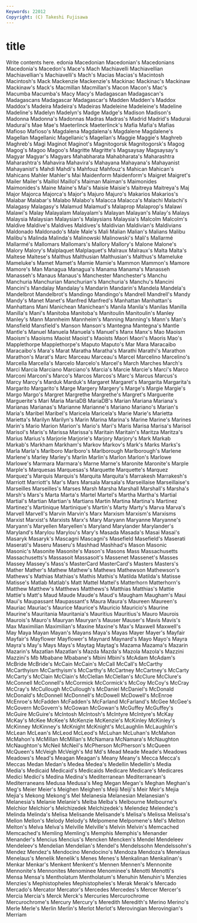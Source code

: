 ```yaml
---
Keywords: 22012 
Copyright: (C) Takeshi Fujisawa
---
```


# title

Write contents here.
edonia Macedonian Macedonian's Macedonians Macedonia's Macedon's Mace's
Mach Machiavelli Machiavellian Machiavellian's Machiavelli's Mach's Macias Macias's Macintosh Macintosh's
Mack Mackenzie Mackenzie's Mackinac Mackinac's Mackinaw Mackinaw's Mack's Macmillan Macmillan's
Macon Macon's Mac's Macumba Macumba's Macy Macy's Madagascan Madagascan's Madagascans
Madagascar Madagascar's Madden Madden's Maddox Maddox's Madeira Madeira's Madeiras Madeleine
Madeleine's Madeline Madeline's Madelyn Madelyn's Madge Madge's Madison Madison's Madonna
Madonna's Madonnas Madras Madras's Madrid Madrid's Madurai Madurai's Mae Mae's
Maeterlinck Maeterlinck's Mafia Mafia's Mafias Mafioso Mafioso's Magdalena Magdalena's Magdalene
Magdalene's Magellan Magellanic Magellanic's Magellan's Maggie Maggie's Maghreb Maghreb's Magi
Maginot Maginot's Magnitogorsk Magnitogorsk's Magog Magog's Magoo Magoo's Magritte Magritte's
Magsaysay Magsaysay's Magyar Magyar's Magyars Mahabharata Mahabharata's Maharashtra Maharashtra's Mahavira
Mahavira's Mahayana Mahayana's Mahayanist Mahayanist's Mahdi Mahdi's Mahfouz Mahfouz's Mahican
Mahican's Mahicans Mahler Mahler's Mai Maidenform Maidenform's Maigret Maigret's Mailer
Mailer's Maillol Maillol's Maiman Maiman's Maimonides Maimonides's Maine Maine's Mai's
Maisie Maisie's Maitreya Maitreya's Maj Major Majorca Majorca's Major's Majuro
Majuro's Makarios Makarios's Malabar Malabar's Malabo Malabo's Malacca Malacca's Malachi
Malachi's Malagasy Malagasy's Malamud Malamud's Malaprop Malaprop's Malawi Malawi's Malay
Malayalam Malayalam's Malayan Malayan's Malay's Malays Malaysia Malaysian Malaysian's Malaysians
Malaysia's Malcolm Malcolm's Maldive Maldive's Maldives Maldives's Maldivian Maldivian's Maldivians
Maldonado Maldonado's Male Male's Mali Malian Malian's Malians Malibu Malibu's
Malinda Malinda's Malinowski Malinowski's Mali's Mallarmé Mallarmé's Mallomars Mallomars's Mallory
Mallory's Malone Malone's Malory Malory's Malplaquet Malplaquet's Malraux Malraux's Malta
Malta's Maltese Maltese's Malthus Malthusian Malthusian's Malthus's Mameluke Mameluke's Mamet
Mamet's Mamie Mamie's Mammon Mammon's Mamore Mamore's Man Managua Managua's
Manama Manama's Manasseh Manasseh's Manaus Manaus's Manchester Manchester's Manchu Manchuria
Manchurian Manchurian's Manchuria's Manchu's Mancini Mancini's Mandalay Mandalay's Mandarin Mandarin's
Mandela Mandela's Mandelbrot Mandelbrot's Mandingo Mandingo's Mandrell Mandrell's Mandy Mandy's
Manet Manet's Manfred Manfred's Manhattan Manhattan's Manhattans Mani Manichean Manichean's
Manila Manila's Manilas Manilla Manilla's Mani's Manitoba Manitoba's Manitoulin Manitoulin's
Manley Manley's Mann Mannheim Mannheim's Manning Manning's Mann's Man's Mansfield
Mansfield's Manson Manson's Mantegna Mantegna's Mantle Mantle's Manuel Manuela Manuela's
Manuel's Manx Manx's Mao Maoism Maoism's Maoisms Maoist Maoist's Maoists
Maori Maori's Maoris Mao's Mapplethorpe Mapplethorpe's Maputo Maputo's Mar Mara
Maracaibo Maracaibo's Mara's Marat Maratha Maratha's Marathi Marathi's Marathon Marathon's
Marat's Marc Marceau Marceau's Marcel Marcelino Marcelino's Marcella Marcella's Marcelo
Marcelo's Marcel's March Marches March's Marci Marcia Marciano Marciano's Marcia's
Marcie Marcie's Marci's Marco Marconi Marconi's Marco's Marcos Marcos's Marc's
Marcus Marcus's Marcy Marcy's Marduk Marduk's Margaret Margaret's Margarita Margarita's
Margarito Margarito's Marge Margery Margery's Marge's Margie Margie's Margo Margo's
Margret Margrethe Margrethe's Margret's Marguerite Marguerite's Mari Maria MariaDB MariaDB's
Marian Mariana Mariana's Marianas Marianas's Marianne Marianne's Mariano Mariano's Marian's
Maria's Maribel Maribel's Maricela Maricela's Marie Marie's Marietta Marietta's Marilyn
Marilyn's Marin Marina Marina's Marine Marine's Marines Marin's Mario Marion
Marion's Mario's Mari's Maris Marisa Marisa's Marisol Marisol's Maris's Marissa
Marissa's Maritain Maritain's Maritza Maritza's Marius Marius's Marjorie Marjorie's Marjory
Marjory's Mark Markab Markab's Markham Markham's Markov Markov's Mark's Marks
Marks's Marla Marla's Marlboro Marlboro's Marlborough Marlborough's Marlene Marlene's Marley
Marley's Marlin Marlin's Marlon Marlon's Marlowe Marlowe's Marmara Marmara's Marne
Marne's Maronite Maronite's Marple Marple's Marquesas Marquesas's Marquette Marquette's Marquez
Marquez's Marquis Marquis's Marquita Marquita's Marrakesh Marrakesh's Marriott Marriott's Mar's
Mars Marsala Marsala's Marseillaise Marseillaise's Marseilles Marseilles's Marses Marsh Marsha
Marshall Marshall's Marsha's Marsh's Mars's Marta Marta's Martel Martel's Martha
Martha's Martial Martial's Martian Martian's Martians Martin Martina Martina's Martinez
Martinez's Martinique Martinique's Martin's Marty Marty's Marva Marva's Marvell Marvell's
Marvin Marvin's Marx Marxism Marxism's Marxisms Marxist Marxist's Marxists Marx's
Mary Maryann Maryanne Maryanne's Maryann's Maryellen Maryellen's Maryland Marylander Marylander's
Maryland's Marylou Marylou's Mary's Masada Masada's Masai Masai's Masaryk Masaryk's
Mascagni Mascagni's Masefield Masefield's Maserati Maserati's Maseru Maseru's Mashhad Mashhad's
Mason Masonic Masonic's Masonite Masonite's Mason's Masons Mass Massachusetts Massachusetts's
Massasoit Massasoit's Massenet Massenet's Masses Massey Massey's Mass's MasterCard MasterCard's
Masters Masters's Mather Mather's Mathew Mathew's Mathews Mathewson Mathewson's Mathews's
Mathias Mathias's Mathis Mathis's Matilda Matilda's Matisse Matisse's Matlab Matlab's
Matt Mattel Mattel's Matterhorn Matterhorn's Matthew Matthew's Matthews Matthews's Matthias
Matthias's Mattie Mattie's Matt's Maud Maude Maude's Maud's Maugham Maugham's
Maui Maui's Maupassant Maupassant's Maura Maura's Maureen Maureen's Mauriac Mauriac's
Maurice Maurice's Mauricio Mauricio's Maurine Maurine's Mauritania Mauritania's Mauritius Mauritius's
Mauro Maurois Maurois's Mauro's Mauryan Mauryan's Mauser Mauser's Mavis Mavis's
Max Maximilian Maximilian's Maxine Maxine's Max's Maxwell Maxwell's May Maya
Mayan Mayan's Mayans Maya's Mayas Mayer Mayer's Mayfair Mayfair's Mayflower
Mayflower's Maynard Maynard's Mayo Mayo's Mayra Mayra's May's Mays Mays's
Maytag Maytag's Mazama Mazama's Mazarin Mazarin's Mazatlan Mazatlan's Mazda Mazda's
Mazola Mazola's Mazzini Mazzini's Mb Mbabane Mbabane's Mbini Mbini's McAdam
McAdam's McBride McBride's McCain McCain's McCall McCall's McCarthy McCarthyism McCarthyism's
McCarthy's McCartney McCartney's McCarty McCarty's McClain McClain's McClellan McClellan's McClure
McClure's McConnell McConnell's McCormick McCormick's McCoy McCoy's McCray McCray's McCullough
McCullough's McDaniel McDaniel's McDonald McDonald's McDonnell McDonnell's McDowell McDowell's McEnroe
McEnroe's McFadden McFadden's McFarland McFarland's McGee McGee's McGovern McGovern's McGowan
McGowan's McGuffey McGuffey's McGuire McGuire's McIntosh McIntosh's McIntyre McIntyre's McKay
McKay's McKee McKee's McKenzie McKenzie's McKinley McKinley's McKinney McKinney's McKnight
McKnight's McLaughlin McLaughlin's McLean McLean's McLeod McLeod's McLuhan McLuhan's McMahon
McMahon's McMillan McMillan's McNamara McNamara's McNaughton McNaughton's McNeil McNeil's McPherson
McPherson's McQueen McQueen's McVeigh McVeigh's Md Md's Mead Meade Meade's
Meadows Meadows's Mead's Meagan Meagan's Meany Meany's Mecca Mecca's Meccas
Medan Medan's Medea Medea's Medellin Medellin's Media Media's Medicaid Medicaid's
Medicaids Medicare Medicare's Medicares Medici Medici's Medina Medina's Mediterranean Mediterranean's
Mediterraneans Medusa Medusa's Meg Megan Megan's Meghan Meghan's Meg's Meier
Meier's Meighen Meighen's Meiji Meiji's Meir Meir's Mejia Mejia's Mekong
Mekong's Mel Melanesia Melanesian Melanesian's Melanesia's Melanie Melanie's Melba Melba's
Melbourne Melbourne's Melchior Melchior's Melchizedek Melchizedek's Melendez Melendez's Melinda Melinda's
Melisa Melisande Melisande's Melisa's Melissa Melissa's Mellon Mellon's Melody Melody's
Melpomene Melpomene's Mel's Melton Melton's Melva Melva's Melville Melville's Melvin
Melvin's Memcached Memcached's Memling Memling's Memphis Memphis's Menander Menander's Mencius
Mencius's Mencken Mencken's Mendel Mendeleev Mendeleev's Mendelian Mendelian's Mendel's Mendelssohn
Mendelssohn's Mendez Mendez's Mendocino Mendocino's Mendoza Mendoza's Menelaus Menelaus's Menelik
Menelik's Menes Menes's Menkalinan Menkalinan's Menkar Menkar's Menkent Menkent's Mennen
Mennen's Mennonite Mennonite's Mennonites Menominee Menominee's Menotti Menotti's Mensa Mensa's
Mentholatum Mentholatum's Menuhin Menuhin's Menzies Menzies's Mephistopheles Mephistopheles's Merak Merak's
Mercado Mercado's Mercator Mercator's Mercedes Mercedes's Mercer Mercer's Mercia Mercia's
Merck Merck's Mercuries Mercurochrome Mercurochrome's Mercury Mercury's Meredith Meredith's Merino
Merino's Merle Merle's Merlin Merlin's Merlot Merlot's Merovingian Merovingian's Merriam
